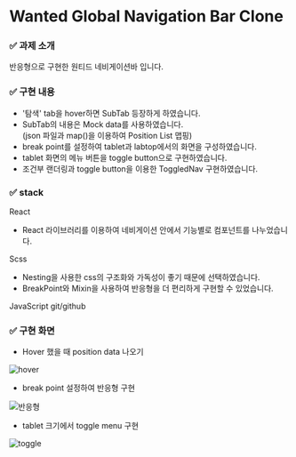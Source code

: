 # Wanted Global Navigation Bar Clone 

### ✅ 과제 소개
반응형으로 구현한 원티드 네비게이션바 입니다.

### ✅ 구현 내용
- '탐색' tab을 hover하면 SubTab 등장하게 하였습니다.
- SubTab의 내용은 Mock data를 사용하였습니다.<br/>
(json 파일과 map()을 이용하여 Position List 맵핑)
- break point를 설정하여 tablet과 labtop에서의 화면을 구성하였습니다.
- tablet 화면의 메뉴 버튼을 toggle button으로 구현하였습니다.
- 조건부 랜더링과 toggle button을 이용한 ToggledNav 구현하였습니다.

### ✅ stack
React 
- React 라이브러리를 이용하여 네비게이션 안에서 기능별로 컴포넌트를 나누었습니다.

Scss 
- Nesting을 사용한 css의 구조화와 가독성이 좋기 때문에 선택하였습니다.
- BreakPoint와 Mixin을 사용하여 반응형을 더 편리하게 구현할 수 있었습니다.

JavaScript
git/github

### ✅ 구현 화면
- Hover 했을 때 position data 나오기

![hover](https://user-images.githubusercontent.com/74811374/126284977-7a86b64f-24f1-4e8b-9014-8cf6e25acc2f.gif)


- break point 설정하여 반응형 구현

![반응형](https://user-images.githubusercontent.com/74811374/126285052-9781815d-bb60-4e09-b719-ccaac67e20e5.gif)

- tablet 크기에서 toggle menu 구현

![toggle](https://user-images.githubusercontent.com/74811374/126285369-65caa5d6-ecee-4369-b1ad-938fe1deab6c.gif)

